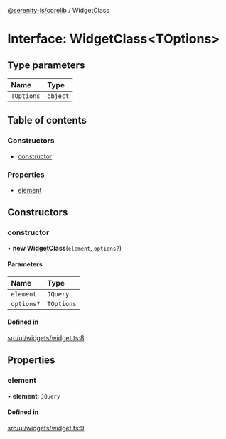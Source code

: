 [@serenity-is/corelib](../README.md) / WidgetClass

# Interface: WidgetClass<TOptions\>

## Type parameters

| Name | Type |
| :------ | :------ |
| `TOptions` | `object` |

## Table of contents

### Constructors

- [constructor](WidgetClass.md#constructor)

### Properties

- [element](WidgetClass.md#element)

## Constructors

### constructor

• **new WidgetClass**(`element`, `options?`)

#### Parameters

| Name | Type |
| :------ | :------ |
| `element` | `JQuery` |
| `options?` | `TOptions` |

#### Defined in

[src/ui/widgets/widget.ts:8](https://github.com/serenity-is/serenity/blob/master/packages/corelib/src/ui/widgets/widget.ts#L8)

## Properties

### element

• **element**: `JQuery`

#### Defined in

[src/ui/widgets/widget.ts:9](https://github.com/serenity-is/serenity/blob/master/packages/corelib/src/ui/widgets/widget.ts#L9)
